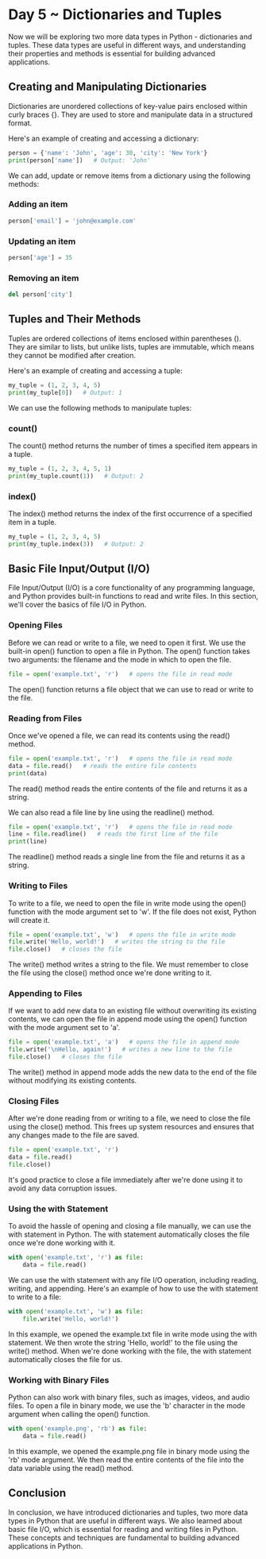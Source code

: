 # Day 5 ~ Dictionaries and Tuples

Now we will be exploring two more data types in Python - dictionaries and tuples. These data types are useful in different ways, and understanding their properties and methods is essential for building advanced applications.

## Creating and Manipulating Dictionaries

Dictionaries are unordered collections of key-value pairs enclosed within curly braces {}. They are used to store and manipulate data in a structured format.

Here's an example of creating and accessing a dictionary:

```py
person = {'name': 'John', 'age': 30, 'city': 'New York'}
print(person['name'])   # Output: 'John'
```

We can add, update or remove items from a dictionary using the following methods:

### Adding an item

```py
person['email'] = 'john@example.com'
```

### Updating an item

```py
person['age'] = 35
```

### Removing an item

```py
del person['city']
```

## Tuples and Their Methods

Tuples are ordered collections of items enclosed within parentheses (). They are similar to lists, but unlike lists, tuples are immutable, which means they cannot be modified after creation.

Here's an example of creating and accessing a tuple:

```py
my_tuple = (1, 2, 3, 4, 5)
print(my_tuple[0])   # Output: 1
```

We can use the following methods to manipulate tuples:

### count()

The count() method returns the number of times a specified item appears in a tuple.

```py
my_tuple = (1, 2, 3, 4, 5, 1)
print(my_tuple.count(1))   # Output: 2
```

### index()

The index() method returns the index of the first occurrence of a specified item in a tuple.

```py
my_tuple = (1, 2, 3, 4, 5)
print(my_tuple.index(3))   # Output: 2
```

## Basic File Input/Output (I/O)

File Input/Output (I/O) is a core functionality of any programming language, and Python provides built-in functions to read and write files. In this section, we'll cover the basics of file I/O in Python.

### Opening Files

Before we can read or write to a file, we need to open it first. We use the built-in open() function to open a file in Python. The open() function takes two arguments: the filename and the mode in which to open the file.

```py
file = open('example.txt', 'r')   # opens the file in read mode
```

The open() function returns a file object that we can use to read or write to the file.

### Reading from Files
Once we've opened a file, we can read its contents using the read() method.

```py
file = open('example.txt', 'r')   # opens the file in read mode
data = file.read()   # reads the entire file contents
print(data)
```

The read() method reads the entire contents of the file and returns it as a string.

We can also read a file line by line using the readline() method.

```py
file = open('example.txt', 'r')   # opens the file in read mode
line = file.readline()   # reads the first line of the file
print(line)
```

The readline() method reads a single line from the file and returns it as a string.

### Writing to Files

To write to a file, we need to open the file in write mode using the open() function with the mode argument set to 'w'. If the file does not exist, Python will create it.

```py
file = open('example.txt', 'w')   # opens the file in write mode
file.write('Hello, world!')   # writes the string to the file
file.close()   # closes the file
```

The write() method writes a string to the file. We must remember to close the file using the close() method once we're done writing to it.

### Appending to Files

If we want to add new data to an existing file without overwriting its existing contents, we can open the file in append mode using the open() function with the mode argument set to 'a'.

```py
file = open('example.txt', 'a')   # opens the file in append mode
file.write('\nHello, again!')   # writes a new line to the file
file.close()   # closes the file
```

The write() method in append mode adds the new data to the end of the file without modifying its existing contents.

### Closing Files

After we're done reading from or writing to a file, we need to close the file using the close() method. This frees up system resources and ensures that any changes made to the file are saved.

```py
file = open('example.txt', 'r')
data = file.read()
file.close()
```

It's good practice to close a file immediately after we're done using it to avoid any data corruption issues.

### Using the with Statement

To avoid the hassle of opening and closing a file manually, we can use the with statement in Python. The with statement automatically closes the file once we're done working with it.

```py
with open('example.txt', 'r') as file:
    data = file.read()
```

We can use the with statement with any file I/O operation, including reading, writing, and appending. Here's an example of how to use the with statement to write to a file:

```py
with open('example.txt', 'w') as file:
    file.write('Hello, world!')
```

In this example, we opened the example.txt file in write mode using the with statement. We then wrote the string 'Hello, world!' to the file using the write() method. When we're done working with the file, the with statement automatically closes the file for us.

### Working with Binary Files

Python can also work with binary files, such as images, videos, and audio files. To open a file in binary mode, we use the 'b' character in the mode argument when calling the open() function.

```py
with open('example.png', 'rb') as file:
    data = file.read()
```

In this example, we opened the example.png file in binary mode using the 'rb' mode argument. We then read the entire contents of the file into the data variable using the read() method.

## Conclusion

In conclusion, we have introduced dictionaries and tuples, two more data types in Python that are useful in different ways. We also learned about basic file I/O, which is essential for reading and writing files in Python. These concepts and techniques are fundamental to building advanced applications in Python.
